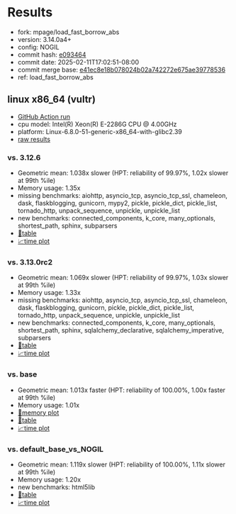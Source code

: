# Results

- fork: mpage/load_fast_borrow_abs
- version: 3.14.0a4+
- config: NOGIL
- commit hash: [e093464](https://github.com/mpage/cpython/commit/e093464)
- commit date: 2025-02-11T17:02:51-08:00
- commit merge base: [e41ec8e18b078024b02a742272e675ae39778536](https://github.com/python/cpython/commit/e41ec8e18b078024b02a742272e675ae39778536)
- ref: load_fast_borrow_abs

## linux x86_64 (vultr)

- [GitHub Action run](https://github.com/facebookexperimental/free-threading-benchmarking/actions/runs/13278629374)
- cpu model: Intel(R) Xeon(R) E-2286G CPU @ 4.00GHz
- platform: Linux-6.8.0-51-generic-x86_64-with-glibc2.39
- [raw results](bm-20250211-vultr-x86_64-mpage-load_fast_borrow_abs-3.14.0a4%2B-e093464.json)

### vs. 3.12.6

- Geometric mean: 1.038x slower (HPT: reliability of 99.97%, 1.02x slower at 99th %ile)
- Memory usage: 1.35x
- missing benchmarks: aiohttp, asyncio_tcp, asyncio_tcp_ssl, chameleon, dask, flaskblogging, gunicorn, mypy2, pickle, pickle_dict, pickle_list, tornado_http, unpack_sequence, unpickle, unpickle_list
- new benchmarks: connected_components, k_core, many_optionals, shortest_path, sphinx, subparsers
- [📄table](bm-20250211-vultr-x86_64-mpage-load_fast_borrow_abs-3.14.0a4%2B-e093464-vs-3.12.6.md)
- [📈time plot](bm-20250211-vultr-x86_64-mpage-load_fast_borrow_abs-3.14.0a4%2B-e093464-vs-3.12.6.svg)

### vs. 3.13.0rc2

- Geometric mean: 1.069x slower (HPT: reliability of 99.97%, 1.03x slower at 99th %ile)
- Memory usage: 1.33x
- missing benchmarks: aiohttp, asyncio_tcp, asyncio_tcp_ssl, chameleon, dask, flaskblogging, gunicorn, pickle, pickle_dict, pickle_list, tornado_http, unpack_sequence, unpickle, unpickle_list
- new benchmarks: connected_components, k_core, many_optionals, shortest_path, sphinx, sqlalchemy_declarative, sqlalchemy_imperative, subparsers
- [📄table](bm-20250211-vultr-x86_64-mpage-load_fast_borrow_abs-3.14.0a4%2B-e093464-vs-3.13.0rc2.md)
- [📈time plot](bm-20250211-vultr-x86_64-mpage-load_fast_borrow_abs-3.14.0a4%2B-e093464-vs-3.13.0rc2.svg)

### vs. base

- Geometric mean: 1.013x faster (HPT: reliability of 100.00%, 1.00x faster at 99th %ile)
- Memory usage: 1.01x
- [🧠memory plot](bm-20250211-vultr-x86_64-mpage-load_fast_borrow_abs-3.14.0a4%2B-e093464-vs-base-mem.svg)
- [📄table](bm-20250211-vultr-x86_64-mpage-load_fast_borrow_abs-3.14.0a4%2B-e093464-vs-base.md)
- [📈time plot](bm-20250211-vultr-x86_64-mpage-load_fast_borrow_abs-3.14.0a4%2B-e093464-vs-base.svg)

### vs. default_base_vs_NOGIL

- Geometric mean: 1.119x slower (HPT: reliability of 100.00%, 1.11x slower at 99th %ile)
- Memory usage: 1.20x
- new benchmarks: html5lib
- [📄table](bm-20250211-vultr-x86_64-mpage-load_fast_borrow_abs-3.14.0a4%2B-e093464-vs-default_base_vs_NOGIL.md)
- [📈time plot](bm-20250211-vultr-x86_64-mpage-load_fast_borrow_abs-3.14.0a4%2B-e093464-vs-default_base_vs_NOGIL.svg)

